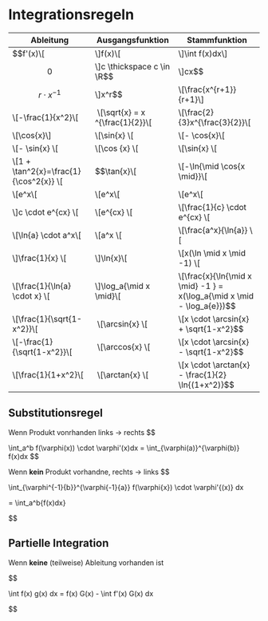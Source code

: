 # Integrationsregeln


|Ableitung|Ausgangsfunktion|Stammfunktion|
|---------|-----|---|
|$$f'(x)\\[|\\]f(x)\\[|\\]\int f(x)dx\\]
|$$0$$|\\]c \thickspace c \in \R$$|\\]cx$$
|$$r \cdot x^{-1}$$|\\]x^r$$| \\[\frac{x^{r+1}}{r+1}\\]
|\\[-\frac{1}{x^2}\\[| \\[\sqrt{x} =  x ^{\frac{1}{2}}\\[| \\[\frac{2}{3}x^{\frac{3}{2}}\\[|
|\\[\cos{x}\\] | \\[\sin{x} \\[| \\[- \cos{x}\\[|
| \\[- \sin{x} \\[| \\[\cos {x} \\[| \\[\sin{x} \\[|
| \\[1 + \tan^2{x}=\frac{1}{\cos^2{x}} \\[|$$\tan{x}\\[| \\[-\ln{\mid \cos{x \mid}}\\[|
| \\[e^x\\[| \\[e^x\\[| \\[e^x\\[|
|\\]c \cdot e^{cx} \\[| \\[e^{cx} \\[| \\[\frac{1}{c} \cdot e^{cx} \\[|
| \\[\ln{a} \cdot a^x\\[| \\[a^x \\[| \\[\frac{a^x}{\ln{a}} \\[|
|\\]\frac{1}{x} \\[|\\]\ln{x}\\[| \\[x(\ln \mid x \mid -1) \\[|
| \\[\frac{1}{\ln{a} \cdot x} \\[|\\]\log_a{\mid x \mid}\\[| \\[\frac{x}{\ln{\mid x \mid} -1 } = x(\log_a{\mid x \mid - \log_a{e}})$$|
|\\[\frac{1}{\sqrt{1-x^2}}\\[| \\[\arcsin{x} \\[| \\[x \cdot \arcsin{x} + \sqrt{1-x^2}$$|
|\\[-\frac{1}{\sqrt{1-x^2}}\\[| \\[\arccos{x} \\[| \\[x \cdot \arcsin{x} - \sqrt{1-x^2}$$|
|\\[\frac{1}{1+x^2}\\[| \\[\arctan{x} \\[| \\[x \cdot \arctan{x} - \frac{1}{2} \ln{(1+x^2)}$$|

## Substitutionsregel

Wenn Produkt vonrhanden links -> rechts
$$

\int_a^b
f(\varphi(x)) \cdot \varphi'(x)dx = \int_{\varphi(a)}^{\varphi(b)} f(x)dx
$$


Wenn **kein** Produkt vorhandne, rechts -> links
$$

\int_{\varphi^{-1}{b}}^{\varphi{-1}{a}}
f(\varphi{x}) \cdot \varphi'{(x)} dx

=
\int_a^b{f(x)dx}

$$

## Partielle Integration

Wenn **keine** (teilweise) Ableitung vorhanden ist

$$

\int f(x) g(x) dx = f(x) G(x) - \int f'(x) G(x) dx

$$